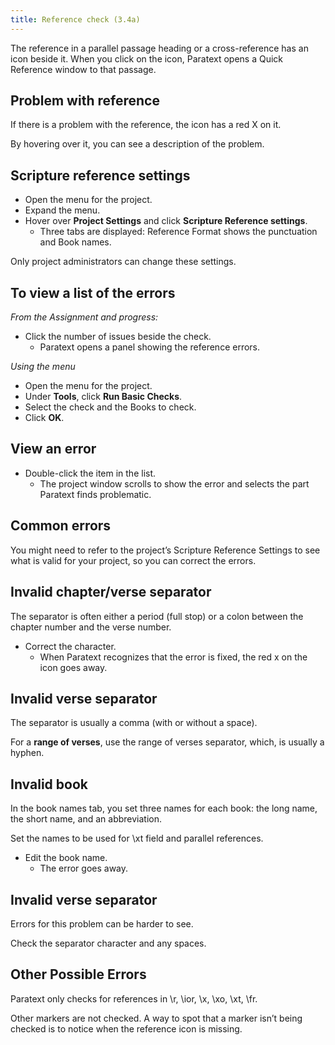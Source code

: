 ```yaml
---
title: Reference check (3.4a)
---
```

The reference in a parallel passage heading or a cross-reference has an icon beside it. When you click on the icon, Paratext opens a Quick Reference window to that passage.

## Problem with reference

If there is a problem with the reference, the icon has a red X on it.

By hovering over it, you can see a description of the problem.

## Scripture reference settings

- Open the menu for the project.
- Expand the menu.
- Hover over **Project Settings** and click **Scripture Reference settings**.
  - Three tabs are displayed: Reference Format shows the punctuation and Book names.

Only project administrators can change these settings.

#####  

## To view a list of the errors

*From the Assignment and progress:*

- Click the number of issues beside the check.
   - Paratext opens a panel showing the reference errors.

*Using the menu*

- Open the menu for the project.
- Under **Tools**, click **Run Basic Checks**.
- Select the check and the Books to check.
- Click **OK**.

## View an error

- Double-click the item in the list.
  - The project window scrolls to show the error and selects the part Paratext finds problematic.

## Common errors

You might need to refer to the project’s Scripture Reference Settings to see what is valid for your project, so you can correct the errors.

## Invalid chapter/verse separator

The separator is often either a period (full stop) or a colon between the chapter number and the verse number.

- Correct the character.
  - When Paratext recognizes that the error is fixed, the red x on the icon goes away.

## Invalid verse separator

The separator is usually a comma (with or without a space).

For a **range of verses**, use the range of verses separator, which, is usually a hyphen.

## Invalid book

In the book names tab, you set three names for each book: the long name, the short name, and an abbreviation.

Set the names to be used for \\xt field and parallel references.

- Edit the book name.
   - The error goes away.

## Invalid verse separator

Errors for this problem can be harder to see.

Check the separator character and any spaces.

## Other Possible Errors

Paratext only checks for references in \\r, \\ior, \\x, \\xo, \\xt, \\fr.

Other markers are not checked. A way to spot that a marker isn’t being checked is to notice when the reference icon is missing.

